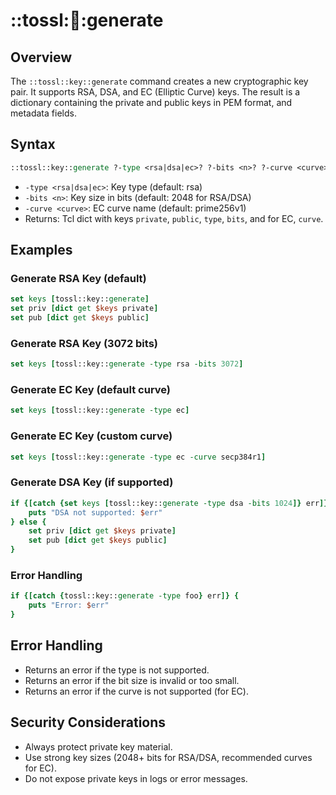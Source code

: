 # ::tossl::key::generate

## Overview

The `::tossl::key::generate` command creates a new cryptographic key pair. It supports RSA, DSA, and EC (Elliptic Curve) keys. The result is a dictionary containing the private and public keys in PEM format, and metadata fields.

## Syntax

```tcl
::tossl::key::generate ?-type <rsa|dsa|ec>? ?-bits <n>? ?-curve <curve>?
```
- `-type <rsa|dsa|ec>`: Key type (default: rsa)
- `-bits <n>`: Key size in bits (default: 2048 for RSA/DSA)
- `-curve <curve>`: EC curve name (default: prime256v1)
- Returns: Tcl dict with keys `private`, `public`, `type`, `bits`, and for EC, `curve`.

## Examples

### Generate RSA Key (default)
```tcl
set keys [tossl::key::generate]
set priv [dict get $keys private]
set pub [dict get $keys public]
```

### Generate RSA Key (3072 bits)
```tcl
set keys [tossl::key::generate -type rsa -bits 3072]
```

### Generate EC Key (default curve)
```tcl
set keys [tossl::key::generate -type ec]
```

### Generate EC Key (custom curve)
```tcl
set keys [tossl::key::generate -type ec -curve secp384r1]
```

### Generate DSA Key (if supported)
```tcl
if {[catch {set keys [tossl::key::generate -type dsa -bits 1024]} err]} {
    puts "DSA not supported: $err"
} else {
    set priv [dict get $keys private]
    set pub [dict get $keys public]
}
```

### Error Handling
```tcl
if {[catch {tossl::key::generate -type foo} err]} {
    puts "Error: $err"
}
```

## Error Handling
- Returns an error if the type is not supported.
- Returns an error if the bit size is invalid or too small.
- Returns an error if the curve is not supported (for EC).

## Security Considerations
- Always protect private key material.
- Use strong key sizes (2048+ bits for RSA/DSA, recommended curves for EC).
- Do not expose private keys in logs or error messages. 